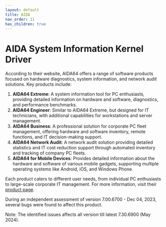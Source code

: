 ```yaml
---
layout: default
title: AIDA
nav_order: 11
has_children: true
---
```


# AIDA System Information Kernel Driver

According to their website, AIDA64 offers a range of software products focused on hardware diagnostics, system information, and network audit solutions. Key products include:

1. **AIDA64 Extreme**: A system information tool for PC enthusiasts, providing detailed information on hardware and software, diagnostics, and performance benchmarks.
2. **AIDA64 Engineer**: Similar to AIDA64 Extreme, but designed for IT technicians, with additional capabilities for workstations and server management.
3. **AIDA64 Business**: A professional solution for corporate PC fleet management, offering hardware and software inventory, remote functions, and IT decision-making support.
4. **AIDA64 Network Audit**: A network audit solution providing detailed statistics and IT cost reduction support through automated inventory and tracking of company PC fleets.
5. **AIDA64 for Mobile Devices**: Provides detailed information about the hardware and software of various mobile gadgets, supporting multiple operating systems like Android, iOS, and Windows Phone.

Each product caters to different user needs, from individual PC enthusiasts to large-scale corporate IT management. For more information, visit their [product page](https://www.aida64.com/products).

During an independent assessment of version 7.00.6700 - Dec 04, 2023, several bugs were found to affect this product.

Note: The identified issues affects all version till latest 7.30.6900 (May 2024).
